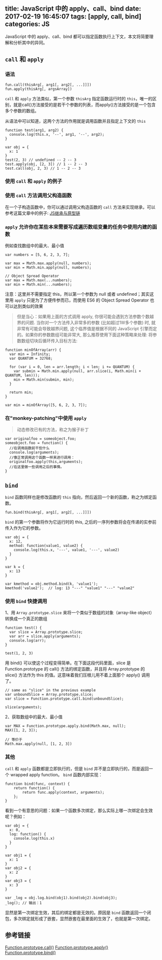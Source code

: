 title: JavaScript 中的 apply、call、bind
date: 2017-02-19 16:45:07
tags: [apply, call, bind]
categories: JS
---


JavaScript 中的 apply、call、bind 都可以指定函数执行上下文，本文将简要理解和分析其中的异同。
<!-- more -->

## `call` 和 `apply`
### 语法
```
fun.call(thisArg[, arg1[, arg2[, ...]]])
fun.apply(thisArg[, argsArray])
```
`call` 和 `apply` 方法类似，第一个参数 `thisArg` 指定函数运行时的 `this`，唯一的区别，就是call()方法接受的是若干个参数的列表，而apply()方法接受的是一个包含多个参数的数组。

从语法中可以知道，这两个方法的作用就是调用函数并且指定上下文的 `this`
```
function test(arg1, arg2) {
  console.log(this.x, '--', arg1, '--', arg2);
}

var obj = {
  x: 1
}
test(2, 3) // undefined -- 2 -- 3
test.apply(obj, [2, 3]) // 1 -- 2 -- 3
test.call(obj, 2, 3) // 1 -- 2 -- 3
```

### 使用 `call` 和 `apply` 的例子

### 使用 `call` 方法调用父构造函数
在一个子构造函数中，你可以通过调用父构造函数的 `call` 方法来实现继承，可以参考这篇文章中的例子: [JS继承与原型链](http://objcer.com/2017/02/17/JS-Inheritance-Prototype/)

### `apply` 允许你在某些本来需要写成遍历数组变量的任务中使用内建的函数
例如查找数组中的最大、最小值
```
var numbers = [5, 6, 2, 3, 7];

var max = Math.max.apply(null, numbers);
var min = Math.min.apply(null, numbers);

// Object Spread Operator
var max = Math.max(...numbers);
var min = Math.min(...numbers);
```
注意：这里并不需要指定 this，所以第一个参数为 null 或者 undefined；其实这里用 `apply` 只是为了方便传参而已，而使用 ES6 的 Object Spread Operator 也可以达到类似的效果

> 但是当心：如果用上面的方式调用 apply, 你很可能会遇到方法参数个数越界的问题. 当你对一个方法传入非常多的参数 (比如超过1W多个参数) 时, 就非常有可能会导致越界问题, 这个临界值是根据不同的 JavaScript 引擎而定的。如果你的参数数组可能非常大, 那么推荐使用下面这种策略来处理: 将参数数组切块后循环传入目标方法:
```
function minOfArray(arr) {
  var min = Infinity;
  var QUANTUM = 32768;

  for (var i = 0, len = arr.length; i < len; i += QUANTUM) {
    var submin = Math.min.apply(null, arr.slice(i, Math.min(i + QUANTUM, len)));
    min = Math.min(submin, min);
  }

  return min;
}

var min = minOfArray([5, 6, 2, 3, 7]);
```

### 在"monkey-patching"中使用 `apply`
> 动态修改已有的方法，称之为猴子补丁

```
var originalfoo = someobject.foo;
someobject.foo = function() {
  //在调用函数前干些什么
  console.log(arguments);
  //像正常调用这个函数一样来进行调用：
  originalfoo.apply(this,arguments);
  //在这里做一些调用之后的事情。
}
```

## `bind`
`bind` 函数同样也是修改函数的 `this` 指向，然后返回一个新的函数，称之为绑定函数。
```
fun.bind(thisArg[, arg1[, arg2[, ...]]])
```
`bind` 的第一个参数将作为它运行时的 this, 之后的一序列参数将会在传递的实参前传入作为它的参数。
```
var obj = {
  x: 12,
  method: function(value1, value2) {
    console.log(this.x, '---', value1, '---', value2)
  }
}

var k = {
  x: 13
}

var kmethod = obj.method.bind(k, 'value1');
kmethod('value2');  // log: 13 "---" "value1" "---" "value2"
```

### 使用 `bind` 快捷调用
1、用 `Array.prototype.slice` 来将一个类似于数组的对象（array-like object）转换成一个真正的数组
```
function test() {
  var slice = Array.prototype.slice;
  var arr = slice.apply(arguments);
  console.log(arr);
}

test(1, 2, 3)
```
用 bind() 可以使这个过程变得简单。在下面这段代码里面，slice 是 Function.prototype 的 call() 方法的绑定函数，并且将 Array.prototype 的 slice() 方法作为 this 的值。这意味着我们压根儿用不着上面那个 apply() 调用了。
```
// same as "slice" in the previous example
var unboundSlice = Array.prototype.slice;
var slice = Function.prototype.call.bind(unboundSlice);

slice(arguments);
```
2、获取数组中的最大、最小值
```
var MAX = Function.prototype.apply.bind(Math.max, null);
MAX([1, 2, 3]);

// 等价于
Math.max.apply(null, [1, 2, 3])
```

### 其他
`call` 和 `apply` 函数都是立即执行的，但是 `bind` 并不是立即执行的，而是返回一个 wrapped apply function。
`bind` 函数内部实现：
```
function bind(func, context) {
    return function() {
        return func.apply(context, arguments);
    };
}
```
看到一个有意思的问题：如果一个函数多次绑定，那么实际上哪一次绑定会生效呢？例如：
```
var obj = {
  x: 0,
  log: function() {
    console.log(this.x)
  }
}

var obj1 = {
  x: 1
}
var obj2 = {
  x: 2
}
var obj3 = {
  x: 3
}

var _log = obj.log.bind(obj1).bind(obj2).bind(obj3);
_log(); // 输出：1
```
显然是第一次绑定生效，其后的绑定都是无效的。原因是 `bind` 函数返回一个闭包，多次绑定就形成了嵌套，显然嵌套在最里面的生效了，也就是第一次绑定。

## 参考链接

[Function.prototype.call()](https://developer.mozilla.org/zh-CN/docs/Web/JavaScript/Reference/Global_Objects/Function/call)
[Function.prototype.apply()](https://developer.mozilla.org/zh-CN/docs/Web/JavaScript/Reference/Global_Objects/Function/apply)
[Function.prototype.bind()](https://developer.mozilla.org/zh-CN/docs/Web/JavaScript/Reference/Global_Objects/Function/bind#Example:_Creating_shortcuts)
